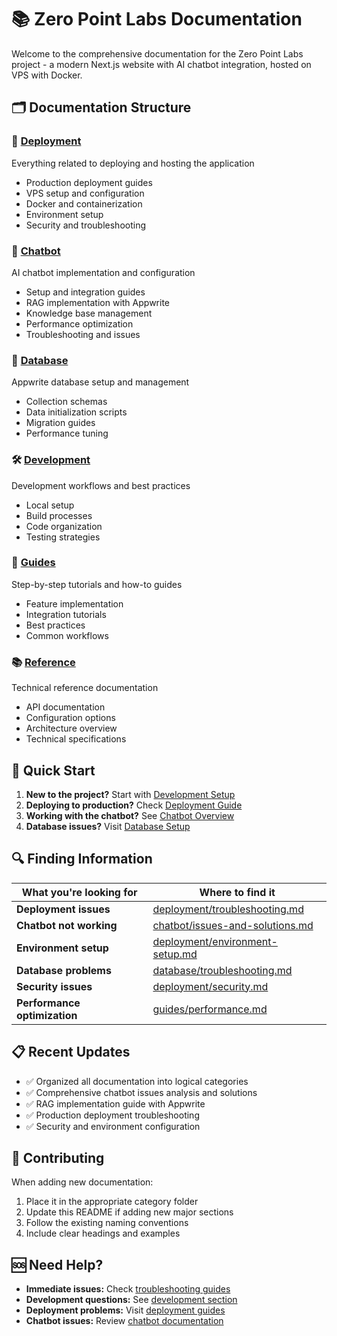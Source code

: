 # 📚 Zero Point Labs Documentation

Welcome to the comprehensive documentation for the Zero Point Labs project - a modern Next.js website with AI chatbot integration, hosted on VPS with Docker.

## 🗂️ **Documentation Structure**

### **🚀 [Deployment](./deployment/)**
Everything related to deploying and hosting the application
- Production deployment guides
- VPS setup and configuration
- Docker and containerization
- Environment setup
- Security and troubleshooting

### **🤖 [Chatbot](./chatbot/)**
AI chatbot implementation and configuration
- Setup and integration guides
- RAG implementation with Appwrite
- Knowledge base management
- Performance optimization
- Troubleshooting and issues

### **💾 [Database](./database/)**
Appwrite database setup and management
- Collection schemas
- Data initialization scripts
- Migration guides
- Performance tuning

### **🛠️ [Development](./development/)**
Development workflows and best practices
- Local setup
- Build processes
- Code organization
- Testing strategies

### **📖 [Guides](./guides/)**
Step-by-step tutorials and how-to guides
- Feature implementation
- Integration tutorials
- Best practices
- Common workflows

### **📚 [Reference](./reference/)**
Technical reference documentation
- API documentation
- Configuration options
- Architecture overview
- Technical specifications

## 🎯 **Quick Start**

1. **New to the project?** Start with [Development Setup](./development/setup.md)
2. **Deploying to production?** Check [Deployment Guide](./deployment/production-deployment.md)
3. **Working with the chatbot?** See [Chatbot Overview](./chatbot/overview.md)
4. **Database issues?** Visit [Database Setup](./database/setup.md)

## 🔍 **Finding Information**

| What you're looking for | Where to find it |
|-------------------------|-------------------|
| **Deployment issues** | [deployment/troubleshooting.md](./deployment/troubleshooting.md) |
| **Chatbot not working** | [chatbot/issues-and-solutions.md](./chatbot/issues-and-solutions.md) |
| **Environment setup** | [deployment/environment-setup.md](./deployment/environment-setup.md) |
| **Database problems** | [database/troubleshooting.md](./database/troubleshooting.md) |
| **Security issues** | [deployment/security.md](./deployment/security.md) |
| **Performance optimization** | [guides/performance.md](./guides/performance.md) |

## 📋 **Recent Updates**

- ✅ Organized all documentation into logical categories
- ✅ Comprehensive chatbot issues analysis and solutions
- ✅ RAG implementation guide with Appwrite
- ✅ Production deployment troubleshooting
- ✅ Security and environment configuration

## 🤝 **Contributing**

When adding new documentation:
1. Place it in the appropriate category folder
2. Update this README if adding new major sections
3. Follow the existing naming conventions
4. Include clear headings and examples

## 🆘 **Need Help?**

- **Immediate issues:** Check [troubleshooting guides](./deployment/troubleshooting.md)
- **Development questions:** See [development section](./development/)
- **Deployment problems:** Visit [deployment guides](./deployment/)
- **Chatbot issues:** Review [chatbot documentation](./chatbot/)

